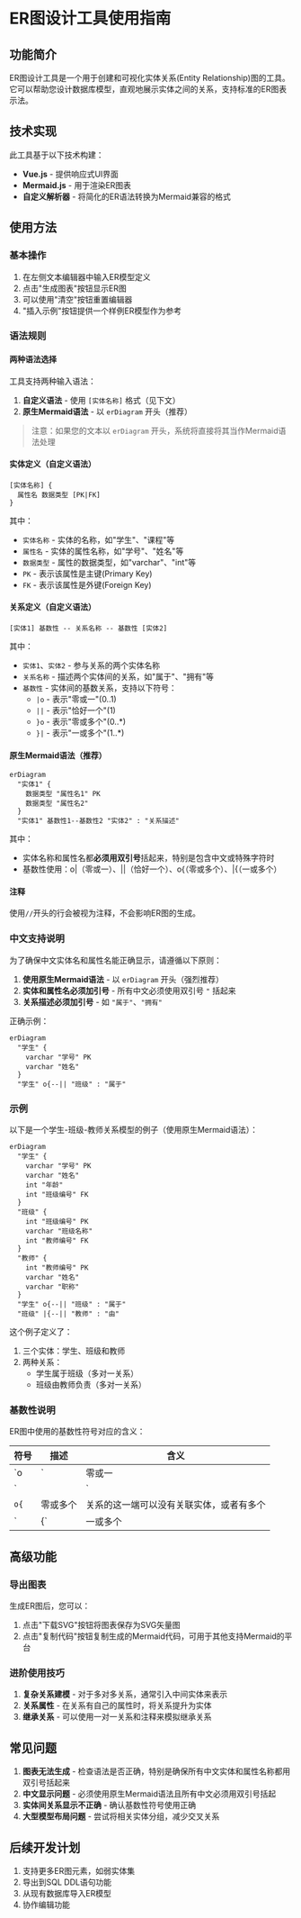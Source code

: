 # ER图设计工具使用指南

## 功能简介

ER图设计工具是一个用于创建和可视化实体关系(Entity Relationship)图的工具。它可以帮助您设计数据库模型，直观地展示实体之间的关系，支持标准的ER图表示法。

## 技术实现

此工具基于以下技术构建：

- **Vue.js** - 提供响应式UI界面
- **Mermaid.js** - 用于渲染ER图表
- **自定义解析器** - 将简化的ER语法转换为Mermaid兼容的格式

## 使用方法

### 基本操作

1. 在左侧文本编辑器中输入ER模型定义
2. 点击"生成图表"按钮显示ER图
3. 可以使用"清空"按钮重置编辑器
4. "插入示例"按钮提供一个样例ER模型作为参考

### 语法规则

#### 两种语法选择

工具支持两种输入语法：

1. **自定义语法** - 使用 `[实体名称]` 格式（见下文）
2. **原生Mermaid语法** - 以 `erDiagram` 开头（推荐）

> 注意：如果您的文本以 `erDiagram` 开头，系统将直接将其当作Mermaid语法处理

#### 实体定义（自定义语法）

```
[实体名称] {
  属性名 数据类型 [PK|FK]
}
```

其中：
- `实体名称` - 实体的名称，如"学生"、"课程"等
- `属性名` - 实体的属性名称，如"学号"、"姓名"等
- `数据类型` - 属性的数据类型，如"varchar"、"int"等
- `PK` - 表示该属性是主键(Primary Key)
- `FK` - 表示该属性是外键(Foreign Key)

#### 关系定义（自定义语法）

```
[实体1] 基数性 -- 关系名称 -- 基数性 [实体2]
```

其中：
- `实体1`、`实体2` - 参与关系的两个实体名称
- `关系名称` - 描述两个实体间的关系，如"属于"、"拥有"等
- `基数性` - 实体间的基数关系，支持以下符号：
  - `|o` - 表示"零或一"(0..1)
  - `||` - 表示"恰好一个"(1)
  - `}o` - 表示"零或多个"(0..*)
  - `}|` - 表示"一或多个"(1..*)

#### 原生Mermaid语法（推荐）

```
erDiagram
  "实体1" {
    数据类型 "属性名1" PK
    数据类型 "属性名2"
  }
  "实体1" 基数性1--基数性2 "实体2" : "关系描述"
```

其中：
- 实体名称和属性名都**必须用双引号**括起来，特别是包含中文或特殊字符时
- 基数性使用：o|（零或一）、||（恰好一个）、o{（零或多个）、|{（一或多个）

#### 注释

使用`//`开头的行会被视为注释，不会影响ER图的生成。

### 中文支持说明

为了确保中文实体名和属性名能正确显示，请遵循以下原则：

1. **使用原生Mermaid语法** - 以 `erDiagram` 开头（强烈推荐）
2. **实体和属性名必须加引号** - 所有中文必须使用双引号 `"` 括起来
3. **关系描述必须加引号** - 如 `"属于"`、`"拥有"`

正确示例：
```
erDiagram
  "学生" {
    varchar "学号" PK
    varchar "姓名"
  }
  "学生" o{--|| "班级" : "属于"
```

### 示例

以下是一个学生-班级-教师关系模型的例子（使用原生Mermaid语法）：

```
erDiagram
  "学生" {
    varchar "学号" PK
    varchar "姓名"
    int "年龄"
    int "班级编号" FK
  }
  "班级" {
    int "班级编号" PK
    varchar "班级名称"
    int "教师编号" FK
  }
  "教师" {
    int "教师编号" PK
    varchar "姓名"
    varchar "职称"
  }
  "学生" o{--|| "班级" : "属于"
  "班级" |{--|| "教师" : "由"
```

这个例子定义了：
1. 三个实体：学生、班级和教师
2. 两种关系：
   - 学生属于班级（多对一关系）
   - 班级由教师负责（多对一关系）

### 基数性说明

ER图中使用的基数性符号对应的含义：

| 符号 | 描述 | 含义 |
|------|------|------|
| `o|` | 零或一 | 关系的这一端可以没有关联实体，或者最多关联一个 |
| `||` | 恰好一个 | 关系的这一端必须有且只有一个关联实体 |
| `o{` | 零或多个 | 关系的这一端可以没有关联实体，或者有多个 |
| `|{` | 一或多个 | 关系的这一端至少要有一个关联实体，可以有多个 |

## 高级功能

### 导出图表

生成ER图后，您可以：
1. 点击"下载SVG"按钮将图表保存为SVG矢量图
2. 点击"复制代码"按钮复制生成的Mermaid代码，可用于其他支持Mermaid的平台

### 进阶使用技巧

1. **复杂关系建模** - 对于多对多关系，通常引入中间实体来表示
2. **关系属性** - 在关系有自己的属性时，将关系提升为实体
3. **继承关系** - 可以使用一对一关系和注释来模拟继承关系

## 常见问题

1. **图表无法生成** - 检查语法是否正确，特别是确保所有中文实体和属性名称都用双引号括起来
2. **中文显示问题** - 必须使用原生Mermaid语法且所有中文必须用双引号括起
3. **实体间关系显示不正确** - 确认基数性符号使用正确
4. **大型模型布局问题** - 尝试将相关实体分组，减少交叉关系

## 后续开发计划

1. 支持更多ER图元素，如弱实体集
2. 导出到SQL DDL语句功能
3. 从现有数据库导入ER模型
4. 协作编辑功能 